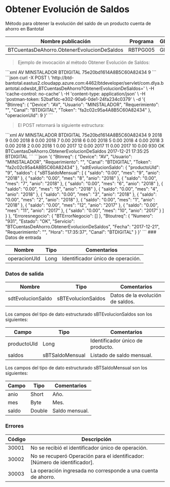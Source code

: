 # Obtener Evolución de Saldos 

Método para obtener la evolución del saldo de un producto cuenta de ahorro en Bantotal 

Nombre publicación | Programa | Global/País 
--------- | ----------- | ----------- 
BTCuentasDeAhorro.ObtenerEvolucionDeSaldos | RBTPG005 | Global 

> Ejemplo de invocación al método Obtener Evolución de Saldos: 

<code-group> 
<code-block title="XML" active> 
```xml 
<soapenv:Envelope xmlns:soapenv="http://schemas.xmlsoap.org/soap/envelope/" xmlns:bts="http://uy.com.dlya.bantotal/BTSOA/"> 
   <soapenv:Header/> 
   <soapenv:Body> 
      <bts:BTCuentasDeAhorro.ObtenerEvolucionDeSaldos> 
         <bts:Btinreq> 
            <bts:Device>AV</bts:Device> 
            <bts:Usuario>MINSTALADOR</bts:Usuario> 
            <bts:Requerimiento/> 
            <bts:Canal>BTDIGITAL</bts:Canal> 
            <bts:Token>75e20bd1614A8B5C60A82434</bts:Token> 
         </bts:Btinreq> 
         <bts:operacionUId>9</bts:operacionUId> 
      </bts:BTCuentasDeAhorro.ObtenerEvolucionDeSaldos> 
   </soapenv:Body> 
</soapenv:Envelope> 
``` 
</code-block> 

<code-block title="JSON"> 
```json 
curl -X POST \ 
  'http://btd-bantotal.eastus2.cloudapp.azure.com:4462/btdeveloper/servlet/com.dlya.bantotal.odwsbt_BTCuentasDeAhorro?ObtenerEvolucionDeSaldos=' \ 
  -H 'cache-control: no-cache' \ 
  -H 'content-type: application/json' \ 
  -H 'postman-token: 52baf1dc-e302-90a6-0de1-24fa234c0379' \ 
  -d '{ 
	"Btinreq": { 
		"Device": "AV", 
		"Usuario": "MINSTALADOR", 
		"Requerimiento": "", 
		"Canal": "BTDIGITAL", 
		"Token": "fa2c02c95a4A8B5C60A82434" 
	}, 
    "operacionUId": 9 
}' 
``` 
</code-block> 
</code-group> 

> El POST retornará la siguiente estructura: 

<code-group> 
<code-block title="XML" active> 
```xml 
<SOAP-ENV:Envelope xmlns:SOAP-ENV="http://schemas.xmlsoap.org/soap/envelope/" xmlns:xsd="http://www.w3.org/2001/XMLSchema" xmlns:SOAP-ENC="http://schemas.xmlsoap.org/soap/encoding/" xmlns:xsi="http://www.w3.org/2001/XMLSchema-instance"> 
   <SOAP-ENV:Body> 
      <BTCuentasDeAhorro.ObtenerEvolucionDeSaldosResponse xmlns="http://uy.com.dlya.bantotal/BTSOA/"> 
         <Btinreq> 
            <Device>AV</Device> 
            <Usuario>MINSTALADOR</Usuario> 
            <Requerimiento/> 
            <Canal>BTDIGITAL</Canal> 
            <Token>75e20bd1614A8B5C60A82434</Token> 
         </Btinreq> 
         <sdtEvolucionSaldo> 
            <productoUId>9</productoUId> 
            <saldos> 
               <sBTSaldoMensual> 
                  <anio>2018</anio> 
                  <mes>9</mes> 
                  <saldo>0.00</saldo> 
               </sBTSaldoMensual> 
               <sBTSaldoMensual> 
                  <anio>2018</anio> 
                  <mes>8</mes> 
                  <saldo>0.00</saldo> 
               </sBTSaldoMensual> 
               <sBTSaldoMensual> 
                  <anio>2018</anio> 
                  <mes>7</mes> 
                  <saldo>0.00</saldo> 
               </sBTSaldoMensual> 
               <sBTSaldoMensual> 
                  <anio>2018</anio> 
                  <mes>6</mes> 
                  <saldo>0.00</saldo> 
               </sBTSaldoMensual> 
               <sBTSaldoMensual> 
                  <anio>2018</anio> 
                  <mes>5</mes> 
                  <saldo>0.00</saldo> 
               </sBTSaldoMensual> 
               <sBTSaldoMensual> 
                  <anio>2018</anio> 
                  <mes>4</mes> 
                  <saldo>0.00</saldo> 
               </sBTSaldoMensual> 
               <sBTSaldoMensual> 
                  <anio>2018</anio> 
                  <mes>3</mes> 
                  <saldo>0.00</saldo> 
               </sBTSaldoMensual> 
               <sBTSaldoMensual> 
                  <anio>2018</anio> 
                  <mes>2</mes> 
                  <saldo>0.00</saldo> 
               </sBTSaldoMensual> 
               <sBTSaldoMensual> 
                  <anio>2018</anio> 
                  <mes>1</mes> 
                  <saldo>0.00</saldo> 
               </sBTSaldoMensual> 
               <sBTSaldoMensual> 
                  <anio>2017</anio> 
                  <mes>12</mes> 
                  <saldo>0.00</saldo> 
               </sBTSaldoMensual> 
               <sBTSaldoMensual> 
                  <anio>2017</anio> 
                  <mes>11</mes> 
                  <saldo>0.00</saldo> 
               </sBTSaldoMensual> 
               <sBTSaldoMensual> 
                  <anio>2017</anio> 
                  <mes>10</mes> 
                  <saldo>0.00</saldo> 
               </sBTSaldoMensual> 
            </saldos> 
         </sdtEvolucionSaldo> 
         <Erroresnegocio></Erroresnegocio> 
         <Btoutreq> 
            <Numero>930</Numero> 
            <Estado>OK</Estado> 
            <Servicio>BTCuentasDeAhorro.ObtenerEvolucionDeSaldos</Servicio> 
            <Fecha>2017-12-21</Fecha> 
            <Requerimiento/> 
            <Hora>17:35:25</Hora> 
            <Canal>BTDIGITAL</Canal> 
         </Btoutreq> 
      </BTCuentasDeAhorro.ObtenerEvolucionDeSaldosResponse> 
   </SOAP-ENV:Body> 
</SOAP-ENV:Envelope> 
``` 
</code-block> 

<code-block title="JSON"> 
```json 
'{ 
	"Btinreq": { 
		"Device": "AV", 
		"Usuario": "MINSTALADOR", 
		"Requerimiento": "", 
		"Canal": "BTDIGITAL", 
		"Token": "fa2c02c95a4A8B5C60A82434" 
	}, 
    "sdtEvolucionSaldo": { 
        "productoUId": "9", 
        "saldos": { 
            "sBTSaldoMensual": [ 
                { 
                    "saldo": "0.00", 
                    "mes": "9", 
                    "anio": "2018" 
                }, 
                { 
                    "saldo": "0.00", 
                    "mes": "8", 
                    "anio": "2018" 
                }, 
                { 
                    "saldo": "0.00", 
                    "mes": "7", 
                    "anio": "2018" 
                }, 
                { 
                    "saldo": "0.00", 
                    "mes": "6", 
                    "anio": "2018" 
                }, 
                { 
                    "saldo": "0.00", 
                    "mes": "5", 
                    "anio": "2018" 
                }, 
                { 
                    "saldo": "0.00", 
                    "mes": "4", 
                    "anio": "2018" 
                }, 
                { 
                    "saldo": "0.00", 
                    "mes": "3", 
                    "anio": "2018" 
                }, 
                { 
                    "saldo": "0.00", 
                    "mes": "2", 
                    "anio": "2018" 
                }, 
                { 
                    "saldo": "0.00", 
                    "mes": "1", 
                    "anio": "2018" 
                }, 
                { 
                    "saldo": "0.00", 
                    "mes": "12", 
                    "anio": "2017" 
                }, 
                { 
                    "saldo": "0.00", 
                    "mes": "11", 
                    "anio": "2017" 
                }, 
                { 
                    "saldo": "0.00", 
                    "mes": "10", 
                    "anio": "2017" 
                } 
            ] 
        } 
    }, 
    "Erroresnegocio": { 
        "BTErrorNegocio": [] 
    }, 
    "Btoutreq": { 
        "Numero": "931", 
        "Estado": "OK", 
        "Servicio": "BTCuentasDeAhorro.ObtenerEvolucionDeSaldos", 
        "Fecha": "2017-12-21", 
        "Requerimiento": "", 
        "Hora": "17:35:37", 
        "Canal": "BTDIGITAL" 
    } 
}' 
``` 
</code-block> 
</code-group>  
### Datos de entrada 

Nombre | Tipo | Comentarios 
--------- | ----------- | ----------- 
operacionUId | Long | Identificador único de operación. 

### Datos de salida 

Nombre | Tipo | Comentarios 
--------- | ----------- | ----------- 
sdtEvolucionSaldo | sBTEvolucionSaldos | Datos de la evolución de saldos. 

Los campos del tipo de dato estructurado sBTEvolucionSaldos son los siguientes: 

Campo | Tipo | Comentarios 
--------- | ----------- | ----------- 
productoUId | Long | Identificador único de producto. 
saldos | sBTSaldoMensual | Listado de saldo mensual. 

Los campos del tipo de dato estructurado sBTSaldoMensual son los siguientes:  

Campo | Tipo | Comentarios 
--------- | ----------- | ----------- 
anio | Short | Año. 
mes | Byte | Mes. 
saldo | Double | Saldo mensual. 

### Errores 

Código | Descripción 
--------- | ----------- 
30001 | No se recibió el identificador único de operación. 
30002 | No se recuperó Operación para el identificador: [Número de identificador]. 
30003 | La operación ingresada no corresponde a una cuenta de ahorro. 

 
